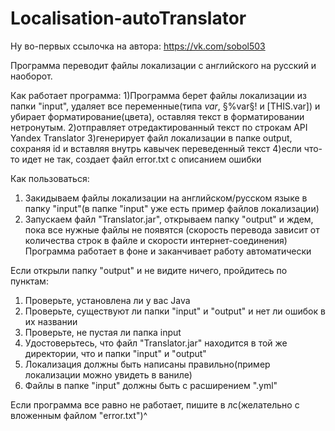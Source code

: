 # Localisation-autoTranslator
Ну во-первых ссылочка на автора: https://vk.com/sobol503

Программа переводит файлы локализации с английского на русский и наоборот.

Как работает программа: 
1)Программа берет файлы локализации из папки "input", удаляет все переменные(типа $var$, §%var§! и [THIS.var]) и убирает форматирование(цвета), оставляя текст в форматировании нетронутым.
2)отправляет отредактированный текст по строкам API Yandex Translator
3)генерирует файл локализации в папке output, сохраняя id и вставляя внутрь кавычек переведенный текст
4)если что-то идет не так, создает файл error.txt с описанием ошибки 

Как пользоваться: 
1) Закидываем файлы локализации на английском/русском языке в папку "input"(в папке "input" уже есть пример файлов локализации)
2) Запускаем файл "Translator.jar", открываем папку "output" и ждем, пока все нужные файлы не появятся
(скорость перевода зависит от количества строк в файле и скорости интернет-соединения)
Программа работает в фоне и заканчивает работу автоматически


Если открыли папку "output" и не видите ничего, пройдитесь по пунктам: 
1) Проверьте, установлена ли у вас Java
2) Проверьте, существуют ли папки "input" и "output" и нет ли ошибок в их названии
3) Проверьте, не пустая ли папка input
4) Удостоверьтесь, что файл "Translator.jar" находится в той же директории, что и папки "input" и "output"
5) Локализация должны быть написаны правильно(пример локализации можно увидеть в ваниле)
6) Файлы в папке "input" должны быть с расширением ".yml"

Если программа все равно не работает, пишите в лс(желательно с вложенным файлом "error.txt")^
